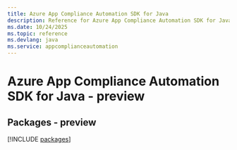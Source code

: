 ```yaml
---
title: Azure App Compliance Automation SDK for Java
description: Reference for Azure App Compliance Automation SDK for Java
ms.date: 10/24/2025
ms.topic: reference
ms.devlang: java
ms.service: appcomplianceautomation
---
```

# Azure App Compliance Automation SDK for Java - preview
## Packages - preview
[!INCLUDE [packages](app-compliance-automation-index.md)]